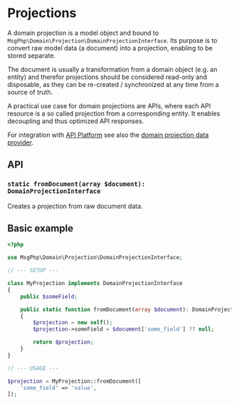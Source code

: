 # Projections

A domain projection is a model object and bound to `MsgPhp\Domain\Projection\DomainProjectionInterface`. Its purpose is
to convert raw model data (a document) into a projection, enabling to be stored separate.

The document is usually a transformation from a domain object (e.g. an entity) and therefor projections should be
considered read-only and disposable, as they can be re-created / synchronized at any time from a source of truth.

A practical use case for domain projections are APIs, where each API resource is a so called projection from a
corresponding entity. It enables decoupling and thus optimized API responses.

For integration with [API Platform] see also the [domain projection data provider](../infrastructure/api-platform.md#domain-projection-data-provider).

## API

### `static fromDocument(array $document): DomainProjectionInterface`

Creates a projection from raw document data.

## Basic example

```php
<?php

use MsgPhp\Domain\Projection\DomainProjectionInterface;

// --- SETUP ---

class MyProjection implements DomainProjectionInterface
{
    public $someField;

    public static function fromDocument(array $document): DomainProjectionInterface
    {
        $projection = new self();
        $projection->someField = $document['some_field'] ?? null;

        return $projection;
    }
}

// --- USAGE ---

$projection = MyProjection::fromDocument([
    'some_field' => 'value',
]);
```

[API Platform]: https://api-platform.com/
